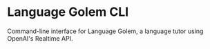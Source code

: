 # Language Golem CLI

Command-line interface for Language Golem, a language tutor using OpenAI's Realtime API.
